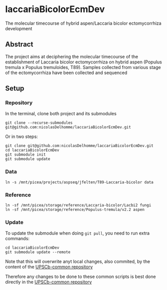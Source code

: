 # laccariaBicolorEcmDev
The molecular timecourse of hybrid aspen/Laccaria bicolor ectomycorrhiza development

## Abstract

The project aims at deciphering the molecular timecourse of the establishment of Laccaria bicolor ectomycorrhiza on hybrid aspen (Populus tremula x Populus tremuloides, T89). Samples collected from various stage of the ectomycorrhiza have been collected and sequenced

## Setup
### Repository
In the terminal, clone both project and its submodules
```{bash git,eval=FALSE}
git clone --recurse-submodules git@github.com:nicolasDelhomme/laccariaBicolorEcmDev.git  
```

Or in two steps:
```{bash git submodule,eval=FALSE}
git clone git@github.com:nicolasDelhomme/laccariaBicolorEcmDev.git
cd laccariaBicolorEcmDev
git submodule init
git submodule update
```
### Data
```{bash setup,eval=FALSE}
ln -s /mnt/picea/projects/aspseq/jfelten/T89-Laccaria-bicolor data
```
### Reference
```{bash setup,eval=FALSE}
ln -sf /mnt/picea/storage/reference/Laccaria-bicolor/Lacbi2 fungi
ln -sf /mnt/picea/storage/reference/Populus-tremula/v2.2 aspen
```

### Update
 To update the submodule when doing `git pull`, you need to run extra commands:
 
 ```{bash git update,eval=FALSE}
 cd laccariaBicolorEcmDev
 git submodule update --remote
 ```
 
 Note that this will overwrite anyt local changes, also commited, by the content of the [UPSCb-common repository](git@github.com:UPSCb/UPSCb-common.git)
 
 Therefore any changes to be done to these common scripts is best done directly in the 
 [UPSCb-common repository](git@github.com:UPSCb/UPSCb-common.git)
 
 